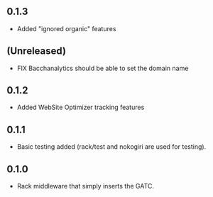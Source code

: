 0.1.3
-----

* Added "ignored organic" features


(Unreleased)
------------

* FIX Bacchanalytics should be able to set the domain name

0.1.2
-----

* Added WebSite Optimizer tracking features

0.1.1
----

* Basic testing added (rack/test and nokogiri are used for testing).

0.1.0
----

* Rack middleware that simply inserts the GATC.
